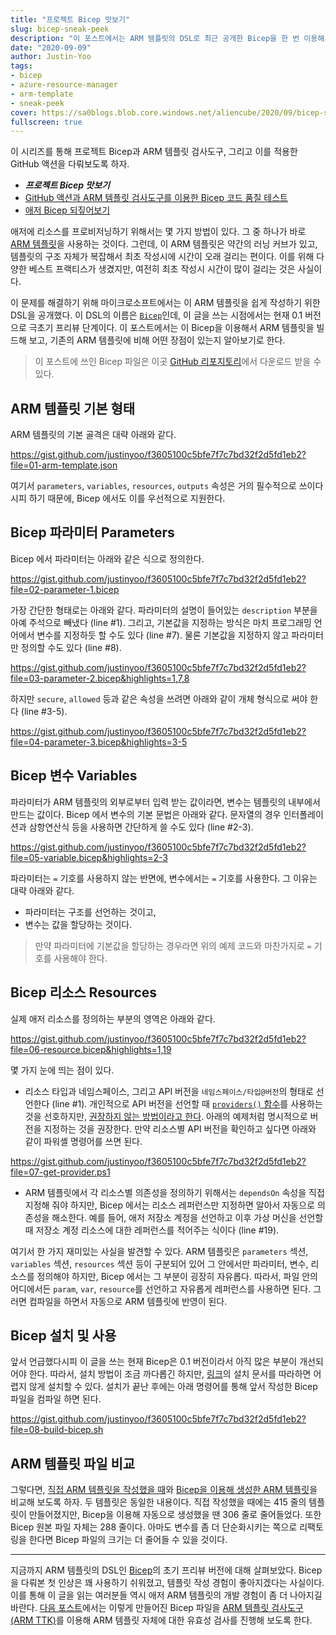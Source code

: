 ```yaml
---
title: "프로젝트 Bicep 맛보기"
slug: bicep-sneak-peek
description: "이 포스트에서는 ARM 템플릿의 DSL로 최근 공개한 Bicep을 한 번 이용해서 ARM 템플릿을 빌드해 봅니다."
date: "2020-09-09"
author: Justin-Yoo
tags:
- bicep
- azure-resource-manager
- arm-template
- sneak-peek
cover: https://sa0blogs.blob.core.windows.net/aliencube/2020/09/bicep-sneak-peek-00.png
fullscreen: true
---
```


이 시리즈를 통해 프로젝트 Bicep과 ARM 템플릿 검사도구, 그리고 이를 적용한 GitHub 액션을 다뤄보도록 하자.

* ***프로젝트 Bicep 맛보기***
* [GitHub 액션과 ARM 템플릿 검사도구를 이용한 Bicep 코드 품질 테스트][post 2]
* [애저 Bicep 되짚어보기][post 3]

애저에 리소스를 프로비저닝하기 위해서는 몇 가지 방법이 있다. 그 중 하나가 바로 [ARM 템플릿][az arm template]을 사용하는 것이다. 그런데, 이 ARM 템플릿은 약간의 러닝 커브가 있고, 템플릿의 구조 자체가 복잡해서 최초 작성시에 시간이 오래 걸리는 편이다. 이를 위해 다양한 베스트 프랙티스가 생겼지만, 여전히 최초 작성시 시간이 많이 걸리는 것은 사실이다.

이 문제를 해결하기 위해 마이크로소프트에서는 이 ARM 템플릿을 쉽게 작성하기 위한 DSL을 공개했다. 이 DSL의 이름은 [`Bicep`][gh bicep]인데, 이 글을 쓰는 시점에서는 현재 0.1 버전으로 극초기 프리뷰 단계이다. 이 포스트에서는 이 Bicep을 이용해서 ARM 템플릿을 빌드해 보고, 기존의 ARM 템플릿에 비해 어떤 장점이 있는지 알아보기로 한다.

> 이 포스트에 쓰인 Bicep 파일은 이곳 [GitHub 리포지토리][gh sample]에서 다운로드 받을 수 있다.


## ARM 템플릿 기본 형태 ##

ARM 템플릿의 기본 골격은 대략 아래와 같다.

https://gist.github.com/justinyoo/f3605100c5bfe7f7c7bd32f2d5fd1eb2?file=01-arm-template.json

여기서 `parameters`, `variables`, `resources`, `outputs` 속성은 거의 필수적으로 쓰이다시피 하기 때문에, Bicep 에서도 이를 우선적으로 지원한다.


## Bicep 파라미터 Parameters ##

Bicep 에서 파라미터는 아래와 같은 식으로 정의한다.

https://gist.github.com/justinyoo/f3605100c5bfe7f7c7bd32f2d5fd1eb2?file=02-parameter-1.bicep

가장 간단한 형태로는 아래와 같다. 파라미터의 설명이 들어있는 `description` 부분을 아예 주석으로 빼냈다 (line #1). 그리고, 기본값을 지정하는 방식은 마치 프로그래밍 언어에서 변수를 지정하듯 할 수도 있다 (line #7). 물론 기본값을 지정하지 않고 파라미터만 정의할 수도 있다 (line #8).

https://gist.github.com/justinyoo/f3605100c5bfe7f7c7bd32f2d5fd1eb2?file=03-parameter-2.bicep&highlights=1,7,8

하지만 `secure`, `allowed` 등과 같은 속성을 쓰려면 아래와 같이 개체 형식으로 써야 한다 (line #3-5).

https://gist.github.com/justinyoo/f3605100c5bfe7f7c7bd32f2d5fd1eb2?file=04-parameter-3.bicep&highlights=3-5


## Bicep 변수 Variables ##

파라미터가 ARM 템플릿의 외부로부터 입력 받는 값이라면, 변수는 템플릿의 내부에서 만드는 값이다. Bicep 에서 변수의 기본 문법은 아래와 같다. 문자열의 경우 인터폴레이션과 삼항연산식 등을 사용하면 간단하게 쓸 수도 있다 (line #2-3).

https://gist.github.com/justinyoo/f3605100c5bfe7f7c7bd32f2d5fd1eb2?file=05-variable.bicep&highlights=2-3

파라미터는 `=` 기호를 사용하지 않는 반면에, 변수에서는 `=` 기호를 사용한다. 그 이유는 대략 아래와 같다.

* 파라미터는 구조를 선언하는 것이고,
* 변수는 값을 할당하는 것이다.

> 만약 파라미터에 기본값을 할당하는 경우라면 위의 예제 코드와 마찬가지로 `=` 기호를 사용해야 한다.


## Bicep 리소스 Resources ##

실제 애저 리소스를 정의하는 부분의 영역은 아래와 같다.

https://gist.github.com/justinyoo/f3605100c5bfe7f7c7bd32f2d5fd1eb2?file=06-resource.bicep&highlights=1,19

몇 가지 눈에 띄는 점이 있다.

* 리소스 타입과 네임스페이스, 그리고 API 버전을 `네임스페이스/타입@버전`의 형태로 선언한다 (line #1). 개인적으로 API 버전을 선언할 때 [`providers()` 함수][az arm function providers]를 사용하는 것을 선호하지만, [권장하지 않는 방법이라고 한다][az arm validation providers]. 아래의 예제처럼 명시적으로 버전을 지정하는 것을 권장한다. 만약 리소스별 API 버전을 확인하고 싶다면 아래와 같이 파워셸 명령어를 쓰면 된다.

https://gist.github.com/justinyoo/f3605100c5bfe7f7c7bd32f2d5fd1eb2?file=07-get-provider.ps1

* ARM 템플릿에서 각 리소스별 의존성을 정의하기 위해서는 `dependsOn` 속성을 직접 지정해 줘야 하지만, Bicep 에서는 리소스 레퍼런스만 지정하면 알아서 자동으로 의존성을 해소한다. 예를 들어, 애저 저장소 계정을 선언하고 이후 가상 머신을 선언할 때 저장소 계정 리소스에 대한 레퍼런스를 적어주는 식이다 (line #19).

여기서 한 가지 재미있는 사실을 발견할 수 있다. ARM 템플릿은 `parameters` 섹션, `variables` 섹션, `resources` 섹션 등이 구분되어 있어 그 안에서만 파라미터, 변수, 리소스를 정의해야 하지만, Bicep 에서는 그 부분이 굉장히 자유롭다. 따라서, 파일 안의 어디에서든 `param`, `var`, `resource`를 선언하고 자유롭게 레퍼런스를 사용하면 된다. 그러면 컴파일을 하면서 자동으로 ARM 템플릿에 반영이 된다.


## Bicep 설치 및 사용 ##

앞서 언급했다시피 이 글을 쓰는 현재 Bicep은 0.1 버전이라서 아직 많은 부분이 개선되어야 한다. 따라서, 설치 방법이 조금 까다롭긴 하지만, [링크][az bicep install]의 설치 문서를 따라하면 어렵지 않게 설치할 수 있다. 설치가 끝난 후에는 아래 명령어를 통해 앞서 작성한 Bicep 파일을 컴파일 하면 된다.

https://gist.github.com/justinyoo/f3605100c5bfe7f7c7bd32f2d5fd1eb2?file=08-build-bicep.sh


## ARM 템플릿 파일 비교 ##

그렇다면, [직접 ARM 템플릿을 작성했을 때][az arm template manual]와 [Bicep을 이용해 생성한 ARM 템플릿][az arm template bicep]을 비교해 보도록 하자. 두 템플릿은 동일한 내용이다. 직접 작성했을 때에는 415 줄의 템플릿이 만들어졌지만, Bicep을 이용해 자동으로 생성했을 땐 306 줄로 줄어들었다. 또한 Bicep 원본 파일 자체는 288 줄이다. 아마도 변수를 좀 더 단순화시키는 쪽으로 리팩토링을 한다면 Bicep 파일의 크기는 더 줄어들 수 있을 것이다.


---

지금까지 ARM 템플릿의 DSL인 [Bicep][gh bicep]의 초기 프리뷰 버전에 대해 살펴보았다. Bicep을 다뤄본 첫 인상은 꽤 사용하기 쉬워졌고, 템플릿 작성 경험이 좋아지겠다는 사실이다. 이를 통해 이 글을 읽는 여러분들 역시 애저 ARM 템플릿의 개발 경험이 좀 더 나아지길 바란다. [다음 포스트][post 2]에서는 이렇게 만들어진 Bicep 파일을 [ARM 템플릿 검사도구(ARM TTK)][az arm ttk]를 이용해 ARM 템플릿 자체에 대한 유효성 검사를 진행해 보도록 한다.

[post 2]: /ko/2020/09/30/github-actions-and-arm-template-toolkit-to-test-bicep-codes/
[post 3]: /ko/2021/04/21/bicep-refreshed/

[gh sample]: https://github.com/devkimchi/LiveStream-VM-Setup-Sample/blob/main/bicep/azuredeploy.bicep
[gh bicep]: https://github.com/Azure/bicep

[az arm ttk]: https://docs.microsoft.com/ko-kr/azure/azure-resource-manager/templates/test-toolkit?WT.mc_id=aliencubeorg-blog-juyoo
[az arm template]: https://docs.microsoft.com/ko-kr/azure/azure-resource-manager/templates/overview?WT.mc_id=aliencubeorg-blog-juyoo
[az arm template manual]: https://github.com/devkimchi/LiveStream-VM-Setup-Sample/blob/main/azuredeploy.json
[az arm template bicep]: https://github.com/devkimchi/LiveStream-VM-Setup-Sample/blob/main/bicep/azuredeploy.json
[az arm function providers]: https://docs.microsoft.com/ko-kr/azure/azure-resource-manager/templates/template-functions-resource?WT.mc_id=aliencubeorg-blog-juyoo#providers
[az arm validation providers]: https://docs.microsoft.com/ko-kr/azure/azure-resource-manager/templates/test-cases?WT.mc_id=aliencubeorg-blog-juyoo#use-hardcoded-api-version

[az bicep install]: https://github.com/Azure/bicep/blob/master/docs/installing.md

